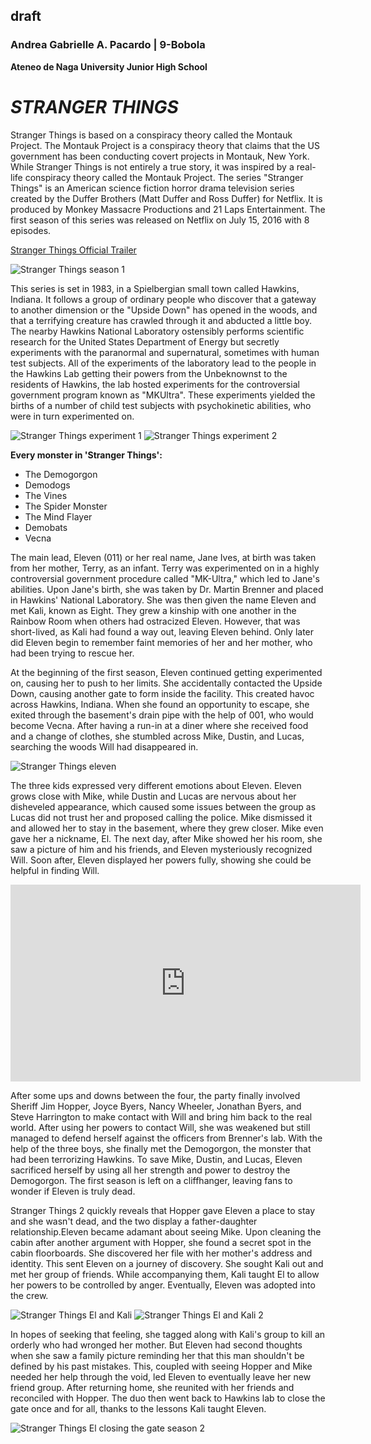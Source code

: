 ## draft

### **Andrea Gabrielle A. Pacardo | 9-Bobola**
**Ateneo de Naga University Junior High School**

# ***STRANGER THINGS***
Stranger Things is based on a conspiracy theory called the Montauk Project. The Montauk Project is a conspiracy theory that claims that the US government has been conducting covert projects in Montauk, New York. While Stranger Things is not entirely a true story, it was inspired by a real-life conspiracy theory called the Montauk Project. The series "Stranger Things" is an American science fiction horror drama television series created by the Duffer Brothers (Matt Duffer and Ross Duffer) for Netflix. It is produced by Monkey Massacre Productions and 21 Laps Entertainment. The first season of this series was released on Netflix on July 15, 2016 with 8 episodes.

[Stranger Things Official Trailer](https://youtu.be/b9EkMc79ZSU?si=7C8X0GLnp5qcHH3a)

![Stranger Things season 1](https://readysteadycut.com/wp-content/uploads/2022/05/825394-1536x864.jpg)

This series is set in 1983, in a Spielbergian small town called Hawkins, Indiana. It follows a group of ordinary people who discover that a gateway to another dimension or the "Upside Down" has opened in the woods, and that a terrifying creature has crawled through it and abducted a little boy. The nearby Hawkins National Laboratory ostensibly performs scientific research for the United States Department of Energy but secretly experiments with the paranormal and supernatural, sometimes with human test subjects. All of the experiments of the laboratory lead to the people in the Hawkins Lab getting their powers from the Unbeknownst to the residents of Hawkins, the lab hosted experiments for the controversial government program known as "MKUltra". These experiments yielded the births of a number of child test subjects with psychokinetic abilities, who were in turn experimented on.

![Stranger Things experiment 1](https://www.themarysue.com/wp-content/uploads/2022/05/Stranger-Things-4-Henry-Creel.jpeg?resize=1200%2C676?w=1200)
![Stranger Things experiment 2](https://www.rappler.com/tachyon/2022/05/Stranger-Things-4-first-8-minutes-YouTube.jpg?resize=1886%2C944&zoom=1)

**Every monster in 'Stranger Things':**
<ul>
  <li>The Demogorgon</li>
  <li>Demodogs</li>
  <li>The Vines</li>
  <li>The Spider Monster</li>
  <li>The Mind Flayer</li>
  <li>Demobats</li>
  <li>Vecna</li>
</ul>

The main lead, Eleven (011) or her real name, Jane Ives, at birth was taken from her mother, Terry, as an infant. Terry was experimented on in a highly controversial government procedure called "MK-Ultra," which led to Jane's abilities. Upon Jane's birth, she was taken by Dr. Martin Brenner and placed in Hawkins' National Laboratory. She was then given the name Eleven and met Kali, known as Eight. They grew a kinship with one another in the Rainbow Room when others had ostracized Eleven. However, that was short-lived, as Kali had found a way out, leaving Eleven behind. Only later did Eleven begin to remember faint memories of her and her mother, who had been trying to rescue her.

At the beginning of the first season, Eleven continued getting experimented on, causing her to push to her limits. She accidentally contacted the Upside Down, causing another gate to form inside the facility. This created havoc across Hawkins, Indiana. When she found an opportunity to escape, she exited through the basement's drain pipe with the help of 001, who would become Vecna. After having a run-in at a diner where she received food and a change of clothes, she stumbled across Mike, Dustin, and Lucas, searching the woods Will had disappeared in.

![Stranger Things eleven](https://dnm.nflximg.net/api/v6/BvVbc2Wxr2w6QuoANoSpJKEIWjQ/AAAAQZPlC140zqdeBqlxcN0D6HQINUlMXDDYcxZ1l_ExcRL2Fd1uwLdM5Ko3SPanvRMNY0nVZuVlqQxld_RpeAOUVA3DLbIz9mz2lv2CA6qiX178vKgzaj_BLMDY5nauxg_RR32rxhGnOWx1Gc4rLMp_8Hes.jpg?r=a5c)

The three kids expressed very different emotions about Eleven. Eleven grows close with Mike, while Dustin and Lucas are nervous about her disheveled appearance, which caused some issues between the group as Lucas did not trust her and proposed calling the police. Mike dismissed it and allowed her to stay in the basement, where they grew closer. Mike even gave her a nickname, El. The next day, after Mike showed her his room, she saw a picture of him and his friends, and Eleven mysteriously recognized Will. Soon after, Eleven displayed her powers fully, showing she could be helpful in finding Will.

<iframe width="560" height="315" src="https://www.youtube.com/embed/av2ppd8Jb00?si=YddFIwb5z3LdRNF7" title="YouTube video player" frameborder="0" allow="accelerometer; autoplay; clipboard-write; encrypted-media; gyroscope; picture-in-picture; web-share" allowfullscreen></iframe>

After some ups and downs between the four, the party finally involved Sheriff Jim Hopper, Joyce Byers, Nancy Wheeler, Jonathan Byers, and Steve Harrington to make contact with Will and bring him back to the real world. After using her powers to contact Will, she was weakened but still managed to defend herself against the officers from Brenner's lab. With the help of the three boys, she finally met the Demogorgon, the monster that had been terrorizing Hawkins. To save Mike, Dustin, and Lucas, Eleven sacrificed herself by using all her strength and power to destroy the Demogorgon. The first season is left on a cliffhanger, leaving fans to wonder if Eleven is truly dead.

Stranger Things 2 quickly reveals that Hopper gave Eleven a place to stay and she wasn't dead, and the two display a father-daughter relationship.Eleven became adamant about seeing Mike. Upon cleaning the cabin after another argument with Hopper, she found a secret spot in the cabin floorboards. She discovered her file with her mother's address and identity. This sent Eleven on a journey of discovery. She sought Kali out and met her group of friends. While accompanying them, Kali taught El to allow her powers to be controlled by anger. Eventually, Eleven was adopted into the crew.

![Stranger Things El and Kali](https://static1.cbrimages.com/wordpress/wp-content/uploads/2023/09/eleven-aas-a-baby-with-her-adopted-sister.jpg?q=50&fit=crop&w=750&dpr=1.5)
![Stranger Things El and Kali 2](https://static1.cbrimages.com/wordpress/wp-content/uploads/2023/01/kali-eleven-1.jpeg?q=50&fit=crop&w=750&dpr=1.5)

In hopes of seeking that feeling, she tagged along with Kali's group to kill an orderly who had wronged her mother. But Eleven had second thoughts when she saw a family picture reminding her that this man shouldn't be defined by his past mistakes. This, coupled with seeing Hopper and Mike needed her help through the void, led Eleven to eventually leave her new friend group. After returning home, she reunited with her friends and reconciled with Hopper. The duo then went back to Hawkins lab to close the gate once and for all, thanks to the lessons Kali taught Eleven.

![Stranger Things El closing the gate season 2](https://i.ytimg.com/vi/bOVzNKBKBf4/maxresdefault.jpg)

